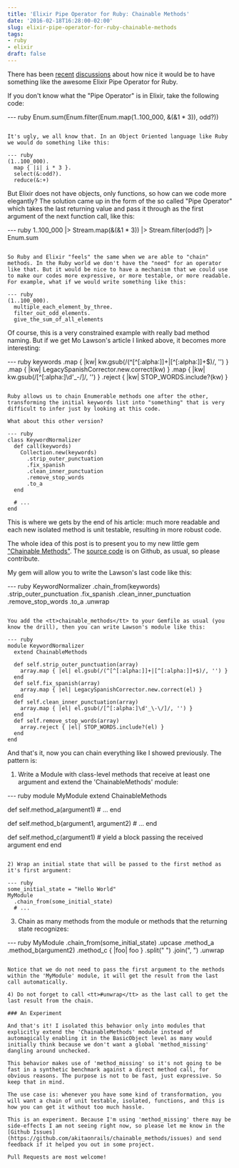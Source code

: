 ```yaml
---
title: 'Elixir Pipe Operator for Ruby: Chainable Methods'
date: '2016-02-18T16:28:00-02:00'
slug: elixir-pipe-operator-for-ruby-chainable-methods
tags:
- ruby
- elixir
draft: false
---
```


There has been [recent](http://blog.molawson.com/elixir-pipes-in-ruby/) [discussions](https://gist.github.com/pcreux/2f87847e5e4aad37db02) about how nice it would be to have something like the awesome Elixir Pipe Operator for Ruby.

If you don't know what the "Pipe Operator" is in Elixir, take the following code:

--- ruby
Enum.sum(Enum.filter(Enum.map(1..100_000, &(&1 * 3)), odd?))
```

It's ugly, we all know that. In an Object Oriented language like Ruby we would do something like this:

--- ruby
(1..100_000).
  map { |i| i * 3 }.
  select(&:odd?).
  reduce(&:+)
```

But Elixir does not have objects, only functions, so how can we code more elegantly? The solution came up in the form of the so called "Pipe Operator" which takes the last returning value and pass it through as the first argument of the next function call, like this:

--- ruby
1..100_000
  |> Stream.map(&(&1 * 3))
  |> Stream.filter(odd?)
  |> Enum.sum
```

So Ruby and Elixir "feels" the same when we are able to "chain" methods. In the Ruby world we don't have the "need" for an operator like that. But it would be nice to have a mechanism that we could use to make our codes more expressive, or more testable, or more readable. For example, what if we would write something like this:

--- ruby
(1..100_000).
  multiple_each_element_by_three.
  filter_out_odd_elements.
  give_the_sum_of_all_elements
```

Of course, this is a very constrained example with really bad method naming. But if we get Mo Lawson's article I linked above, it becomes more interesting:

--- ruby
keywords
  .map { |kw| kw.gsub(/(^[^[:alpha:]]+|[^[:alpha:]]+$)/, '') }
  .map { |kw| LegacySpanishCorrector.new.correct(kw) }
  .map { |kw| kw.gsub(/[^[:alpha:]\d'_\-\/]/, '') }
  .reject { |kw| STOP_WORDS.include?(kw) }
```

Ruby allows us to chain Enumerable methods one after the other, transforming the initial keywords list into "something" that is very difficult to infer just by looking at this code.

What about this other version?

--- ruby
class KeywordNormalizer
  def call(keywords)
    Collection.new(keywords)
      .strip_outer_punctuation
      .fix_spanish
      .clean_inner_punctuation
      .remove_stop_words
      .to_a
  end

  # ...
end
```

This is where we gets by the end of his article: much more readable and each new isolated method is unit testable, resulting in more robust code.

The whole idea of this post is to present you to my new little gem ["Chainable Methods"](https://rubygems.org/gems/chainable_methods). The [source code](https://github.com/akitaonrails/chainable_methods) is on Github, as usual, so please contribute.

My gem will allow you to write the Lawson's last code like this:

--- ruby
KeywordNormalizer
  .chain_from(keywords)
  .strip_outer_punctuation
  .fix_spanish
  .clean_inner_punctuation
  .remove_stop_words
  .to_a
  .unwrap
```

You add the <tt>chainable_methods</tt> to your Gemfile as usual (you know the drill), then you can write Lawson's module like this:

--- ruby
module KeywordNormalizer
  extend ChainableMethods
  
  def self.strip_outer_punctuation(array)
    array.map { |el| el.gsub(/(^[^[:alpha:]]+|[^[:alpha:]]+$)/, '') }
  end
  def self.fix_spanish(array)
    array.map { |el| LegacySpanishCorrector.new.correct(el) }
  end
  def self.clean_inner_punctuation(array)
    array.map { |el| el.gsub(/[^[:alpha:]\d'_\-\/]/, '') }
  end
  def self.remove_stop_words(array)
    array.reject { |el| STOP_WORDS.include?(el) }
  end
end
```

And that's it, now you can chain everything like I showed previously. The pattern is:

1) Write a Module with class-level methods that receive at least one argument and extend the 'ChainableMethods' module:

--- ruby
module MyModule
  extend ChainableMethods

  def self.method_a(argument1)
    # ...
  end

  def self.method_b(argument1, argument2)
    # ...
  end

  def self.method_c(argument1)
    # yield a block passing the received argument
  end
end
```

2) Wrap an initial state that will be passed to the first method as it's first argument:

--- ruby
some_initial_state = "Hello World"
MyModule
  .chain_from(some_initial_state)
  # ...
```

3) Chain as many methods from the module or methods that the returning state recognizes:

--- ruby
MyModule
  .chain_from(some_initial_state)
  .upcase
  .method_a
  .method_b(argument2)
  .method_c { |foo| foo }
  .split(" ")
  .join(", ")
  .unwrap
```

Notice that we do not need to pass the first argument to the methods within the 'MyModule' module, it will get the result from the last call automatically.

4) Do not forget to call <tt>#unwrap</tt> as the last call to get the last result from the chain.

### An Experiment

And that's it! I isolated this behavior only into modules that explicitly extend the 'ChainableMethods' module instead of automagically enabling it in the BasicObject level as many would initially think because we don't want a global 'method_missing' dangling around unchecked.

This behavior makes use of 'method_missing' so it's not going to be fast in a synthetic benchmark against a direct method call, for obvious reasons. The purpose is not to be fast, just expressive. So keep that in mind.

The use case is: whenever you have some kind of transformation, you will want a chain of unit testable, isolated, functions, and this is how you can get it without too much hassle.

This is an experiment. Because I'm using 'method_missing' there may be side-effects I am not seeing right now, so please let me know in the [Github Issues](https://github.com/akitaonrails/chainable_methods/issues) and send feedback if it helped you out in some project.

Pull Requests are most welcome!

